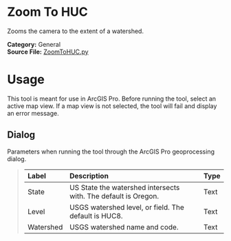 # Zoom To HUC

Zooms the camera to the extent of a watershed.

**Category:** General<br>
**Source File:** [ZoomToHUC.py](../tools/project/ZoomToHUC.py)

# Usage

This tool is meant for use in ArcGIS Pro. Before running the tool, select an active map view. If a map view is not selected, the tool will fail and display an error message.

## Dialog

Parameters when running the tool through the ArcGIS Pro geoprocessing dialog.

>| Label | Description | Type |
>| :--- | :--- | :--- |
>| State | US State the watershed intersects with. The default is Oregon. | Text |
>| Level | USGS watershed level, or field. The default is HUC8. | Text |
>| Watershed | USGS watershed name and code. | Text |
